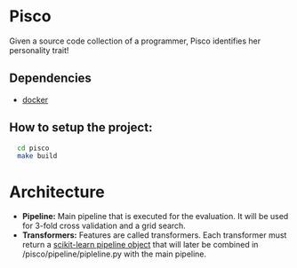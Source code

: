 # Pisco

Given a source code collection of a programmer, Pisco identifies her personality trait!

## Dependencies
* [docker](https://www.docker.com/)

## How to setup the project:
``` bash
  cd pisco
  make build
```
# Architecture
* **Pipeline:** Main pipeline that is executed for the evaluation. It will be used for 3-fold cross validation and a grid search.
* **Transformers:** Features are called transformers. Each transformer must return a [scikit-learn pipeline object](http://scikit-learn.org/stable/modules/generated/sklearn.pipeline.Pipeline.html) that will later be combined in /pisco/pipeline/pipleline.py with the main pipeline.




